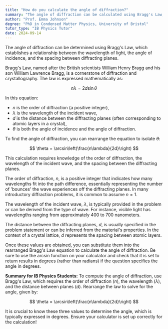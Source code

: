 ```yaml
---
title: "How do you calculate the angle of diffraction?"
summary: "The angle of diffraction can be calculated using Bragg's Law, which relates the wavelength of light, the angle of incidence, and the distance between diffracting planes."
author: "Prof. Emma Johnson"
degree: "PhD in Condensed Matter Physics, University of Bristol"
tutor_type: "IB Physics Tutor"
date: 2024-09-14
---
```


The angle of diffraction can be determined using Bragg's Law, which establishes a relationship between the wavelength of light, the angle of incidence, and the spacing between diffracting planes.

Bragg's Law, named after the British scientists William Henry Bragg and his son William Lawrence Bragg, is a cornerstone of diffraction and crystallography. The law is expressed mathematically as:

$$ n\lambda = 2d \sin \theta $$

In this equation:
- $n$ is the order of diffraction (a positive integer),
- $\lambda$ is the wavelength of the incident wave,
- $d$ is the distance between the diffracting planes (often corresponding to atomic layers in a crystal),
- $\theta$ is both the angle of incidence and the angle of diffraction.

To find the angle of diffraction, you can rearrange the equation to isolate $\theta$:

$$ \theta = \arcsin\left(\frac{n\lambda}{2d}\right) $$

This calculation requires knowledge of the order of diffraction, the wavelength of the incident wave, and the spacing between the diffracting planes.

The order of diffraction, $n$, is a positive integer that indicates how many wavelengths fit into the path difference, essentially representing the number of 'bounces' the wave experiences off the diffracting planes. In many introductory diffraction problems, it is common to assume $n = 1$.

The wavelength of the incident wave, $\lambda$, is typically provided in the problem or can be derived from the type of wave. For instance, visible light has wavelengths ranging from approximately $400$ to $700$ nanometers.

The distance between the diffracting planes, $d$, is usually specified in the problem statement or can be inferred from the material's properties. In the context of a crystal lattice, $d$ represents the spacing between atomic layers.

Once these values are obtained, you can substitute them into the rearranged Bragg's Law equation to calculate the angle of diffraction. Be sure to use the arcsin function on your calculator and check that it is set to return results in degrees (rather than radians) if the question specifies the angle in degrees.

**Summary for IB Physics Students:**
To compute the angle of diffraction, use Bragg's Law, which requires the order of diffraction ($n$), the wavelength ($\lambda$), and the distance between planes ($d$). Rearrange the law to solve for the angle, given by:

$$ \theta = \arcsin\left(\frac{n\lambda}{2d}\right) $$

It is crucial to know these three values to determine the angle, which is typically expressed in degrees. Ensure your calculator is set up correctly for the calculation!
    